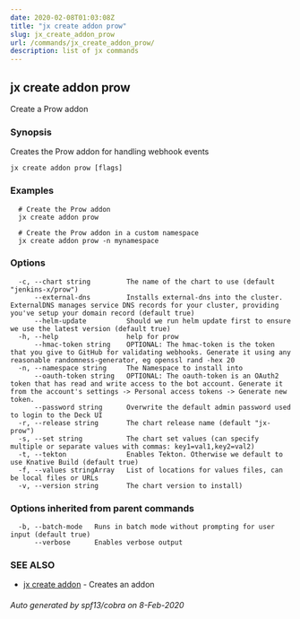 ```yaml
---
date: 2020-02-08T01:03:08Z
title: "jx create addon prow"
slug: jx_create_addon_prow
url: /commands/jx_create_addon_prow/
description: list of jx commands
---
```

## jx create addon prow

Create a Prow addon

### Synopsis

Creates the Prow addon for handling webhook events

```
jx create addon prow [flags]
```

### Examples

```
  # Create the Prow addon
  jx create addon prow
  
  # Create the Prow addon in a custom namespace
  jx create addon prow -n mynamespace
```

### Options

```
  -c, --chart string         The name of the chart to use (default "jenkins-x/prow")
      --external-dns         Installs external-dns into the cluster. ExternalDNS manages service DNS records for your cluster, providing you've setup your domain record (default true)
      --helm-update          Should we run helm update first to ensure we use the latest version (default true)
  -h, --help                 help for prow
      --hmac-token string    OPTIONAL: The hmac-token is the token that you give to GitHub for validating webhooks. Generate it using any reasonable randomness-generator, eg openssl rand -hex 20
  -n, --namespace string     The Namespace to install into
      --oauth-token string   OPTIONAL: The oauth-token is an OAuth2 token that has read and write access to the bot account. Generate it from the account's settings -> Personal access tokens -> Generate new token.
      --password string      Overwrite the default admin password used to login to the Deck UI
  -r, --release string       The chart release name (default "jx-prow")
  -s, --set string           The chart set values (can specify multiple or separate values with commas: key1=val1,key2=val2)
  -t, --tekton               Enables Tekton. Otherwise we default to use Knative Build (default true)
  -f, --values stringArray   List of locations for values files, can be local files or URLs
  -v, --version string       The chart version to install)
```

### Options inherited from parent commands

```
  -b, --batch-mode   Runs in batch mode without prompting for user input (default true)
      --verbose      Enables verbose output
```

### SEE ALSO

* [jx create addon](/commands/jx_create_addon/)	 - Creates an addon

###### Auto generated by spf13/cobra on 8-Feb-2020
